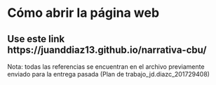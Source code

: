 <h1> Cómo abrir la página web </h1>

<h2> Use este link https://juanddiaz13.github.io/narrativa-cbu/ </h2>

Nota: todas las referencias se encuentran en el archivo previamente enviado para la entrega pasada (Plan de trabajo_jd.diazc_201729408)
